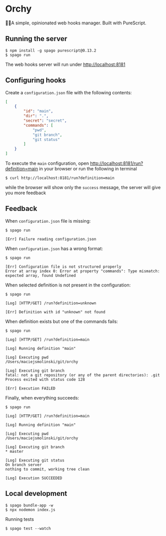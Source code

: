 # Orchy

🤹‍♂️A simple, opinionated web hooks manager. Built with PureScript.

## Running the server

```shell
$ npm install -g spago purescript@0.13.2
$ spago run
```

The web hooks server will run under [http://localhost:8181](http://localhost:8181)

## Configuring hooks

Create a `configuration.json` file with the following contents:

```json
[
    {
        "id": "main",
        "dir": ".",
        "secret": "secret",
        "commands": [
            "pwd",
            "git branch",
            "git status"
        ]
    }
]
```

To execute the `main` configuration, open [http://localhost:8181/run?definition=main](http://localhost:8181/run?definition=main) in your browser or run the following in terminal

```
$ curl http://localhost:8181/run?definition=main
```

while the browser will show only the `success` message, the server will give you more feedback

## Feedback

When `configuration.json` file is missing:

```shell
$ spago run

[Err] Failure reading configuration.json
```

When `configuration.json` has a wrong format:

```shell
$ spago run

[Err] Configuration file is not structured properly
Error at array index 0: Error at property "commands": Type mismatch: expected array, found Undefined
```

When selected definition is not present in the configuration:

```shell
$ spago run

[Log] [HTTP/GET] /run?definition=unknown

[Err] Definition with id "unknown" not found
```

When definition exists but one of the commands fails:

```shell
$ spago run

[Log] [HTTP/GET] /run?definition=main

[Log] Running definition "main"

[Log] Executing pwd
/Users/maciejsmolinski/git/orchy

[Log] Executing git branch
fatal: not a git repository (or any of the parent directories): .git
Process exited with status code 128

[Err] Execution FAILED
```

Finally, when everything succeeds:

```shell
$ spago run

[Log] [HTTP/GET] /run?definition=main

[Log] Running definition "main"

[Log] Executing pwd
/Users/maciejsmolinski/git/orchy

[Log] Executing git branch
* master

[Log] Executing git status
On branch server
nothing to commit, working tree clean

[Log] Execution SUCCEEDED
```

## Local development

```shell
$ spago bundle-app -w
$ npx nodemon index.js
```

Running tests

```shell
$ spago test --watch
```
